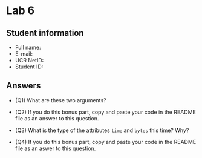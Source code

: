 # Lab 6

## Student information

* Full name:
* E-mail:
* UCR NetID:
* Student ID:

## Answers

* (Q1) What are these two arguments?

* (Q2) If you do this bonus part, copy and paste your code in the README file as an answer to this question.

* (Q3) What is the type of the attributes `time` and `bytes` this time? Why?

* (Q4) If you do this bonus part, copy and paste your code in the README file as an aswer to this question.

